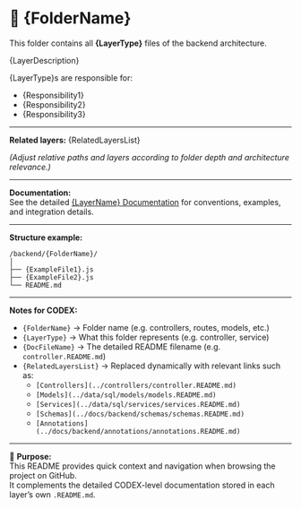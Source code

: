 # 📁 {FolderName}

This folder contains all **{LayerType}** files of the backend architecture.

{LayerDescription}

{LayerType}s are responsible for:
- {Responsibility1}
- {Responsibility2}
- {Responsibility3}

---

**Related layers:**
{RelatedLayersList}

*(Adjust relative paths and layers according to folder depth and architecture relevance.)*

---

**Documentation:**  
See the detailed [{LayerName} Documentation]({DocFileName}.README.md) for conventions, examples, and integration details.

---

**Structure example:**
```
/backend/{FolderName}/
│
├── {ExampleFile1}.js
├── {ExampleFile2}.js
└── README.md
```

---

**Notes for CODEX:**
- `{FolderName}` → Folder name (e.g. controllers, routes, models, etc.)  
- `{LayerType}` → What this folder represents (e.g. controller, service)  
- `{DocFileName}` → The detailed README filename (e.g. `controller.README.md`)  
- `{RelatedLayersList}` → Replaced dynamically with relevant links such as:  
  - `[Controllers](../controllers/controller.README.md)`  
  - `[Models](../data/sql/models/models.README.md)`  
  - `[Services](../data/sql/services/services.README.md)`  
  - `[Schemas](../docs/backend/schemas/schemas.README.md)`  
  - `[Annotations](../docs/backend/annotations/annotations.README.md)`  

---

🧠 **Purpose:**  
This README provides quick context and navigation when browsing the project on GitHub.  
It complements the detailed CODEX-level documentation stored in each layer’s own `.README.md`.
